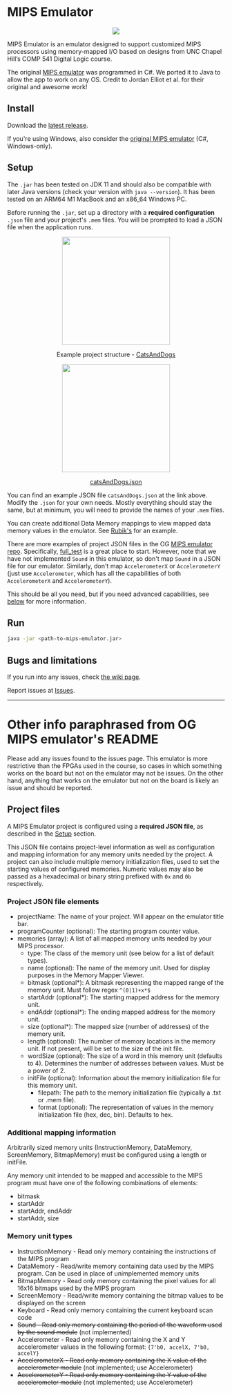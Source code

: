 # MIPS Emulator

<p align="center">
  <img src="https://i.imgur.com/y0gdKg6.gif">
</p>

MIPS Emulator is an emulator designed to support customized MIPS processors using memory-mapped I/O based on designs from UNC Chapel Hill’s COMP 541 Digital Logic course.

The original [MIPS emulator](https://github.com/jordanel/mips-emulator) was programmed in C#. We ported it to Java to allow the app to work on any OS. Credit to Jordan Elliot et al. for their original and awesome work!

## Install

Download the [latest release](https://github.com/madiali/mips-emulator/releases/latest).

If you're using Windows, also consider the [original MIPS emulator](https://github.com/jordanel/mips-emulator) (C#, Windows-only).

## Setup

The `.jar` has been tested on JDK 11 and should also be compatible with later Java versions (check your version with `java --version`). It has been tested on an ARM64 M1 MacBook and an x86_64 Windows PC.

Before running the `.jar`, set up a directory with a **required configuration** `.json` file and
your project's `.mem` files. You will be prompted to load a JSON file when the application runs.

<p align="center">
  <img width="250" align="center" src="https://i.imgur.com/IV7vATs.png"> 
</p>

<p align="center">Example project structure - <a href="src/test/TestProjects/CatsAndDogs">CatsAndDogs</a></p>

<p align="center">
  <img width="250" src="https://i.imgur.com/QqoMuB9.png"> 
</p>

<p align="center"><a href="src/test/TestProjects/CatsAndDogs/catsAndDogs.json">catsAndDogs.json</a></p>

You can find an example JSON file `catsAndDogs.json` at the link above.
Modify the `.json` for your own needs. Mostly everything should stay the same, but at minimum,
you will need to provide the names of your `.mem` files.

You can create additional Data Memory mappings to view mapped data memory values in the emulator.
See [Rubik's](src/test/TestProjects/Rubik's/rubiks.json) for an example.

There are more examples of project JSON files in the OG [MIPS emulator repo](https://github.com/jordanel/mips-emulator/tree/master/projects).
Specifically, [full_test](https://github.com/jordanel/mips-emulator/tree/master/projects/full_test) is a great place to start.
However, note that we have not implemented `Sound` in this emulator, so don't map `Sound` in a JSON file for our emulator.
Similarly, don't map `AccelerometerX` or `AccelerometerY` (just use `Accelerometer`, which has all the
capabilities of both `AccelerometerX` and `AccelerometerY`).

This should be all you need, but if you need advanced capabilities, see [below](#project-files) for more information.

## Run

```sh
java -jar <path-to-mips-emulator.jar>
```

## Bugs and limitations

If you run into any issues, check [the wiki page](https://github.com/madiali/mips-emulator/wiki/Known-bugs-and-limitations).

Report issues at [Issues](https://github.com/madiali/mips-emulator/issues).

---

# Other info paraphrased from OG MIPS emulator's README

Please add any issues found to the issues page. This emulator is more restrictive than the FPGAs used in the course, so cases in which something works on the board but not on the emulator may not be issues. On the other hand, anything that works on the emulator but not on the board is likely an issue and should be reported.

## Project files

A MIPS Emulator project is configured using a **required JSON file**, as described in the [Setup](#setup) section.

This JSON file contains project-level information as well as configuration and mapping information for any memory units needed by the project. A project can also include multiple memory initialization files, used to set the starting values of configured memories. Numeric values may also be passed as a hexadecimal or binary string prefixed with `0x` and `0b` respectively.

### Project JSON file elements

- projectName: The name of your project. Will appear on the emulator title bar.
- programCounter (optional): The starting program counter value.
- memories (array): A list of all mapped memory units needed by your MIPS processor.
    - type: The class of the memory unit (see below for a list of default types).
    - name (optional): The name of the memory unit. Used for display purposes in the Memory Mapper Viewer.
    - bitmask (optional*): A bitmask representing the mapped range of the memory unit. Must follow regex `^(0|1)+x*$`
    - startAddr (optional*): The starting mapped address for the memory unit.
    - endAddr (optional*): The ending mapped address for the memory unit.
    - size (optional*): The mapped size (number of addresses) of the memory unit.
    - length (optional): The number of memory locations in the memory unit. If not present, will be set to the size of the init file.
    - wordSize (optional): The size of a word in this memory unit (defaults to 4). Determines the number of addresses between values. Must be a power of 2.
    - initFile (optional): Information about the memory initialization file for this memory unit.
        - filepath: The path to the memory initialization file (typically a .txt or .mem file).
        - format (optional): The representation of values in the memory initialization file (hex, dec, bin). Defaults to hex.

### Additional mapping information

Arbitrarily sized memory units (InstructionMemory, DataMemory, ScreenMemory, BitmapMemory) must be configured using a length or initFile.

Any memory unit intended to be mapped and accessible to the MIPS program must have one of the following combinations of elements:
- bitmask
- startAddr
- startAddr, endAddr
- startAddr, size

### Memory unit types

- InstructionMemory - Read only memory containing the instructions of the MIPS program
- DataMemory - Read/write memory containing data used by the MIPS program. Can be used in place of unimplemented memory units
- BitmapMemory - Read only memory containing the pixel values for all 16x16 bitmaps used by the MIPS program
- ScreenMemory - Read/write memory containing the bitmap values to be displayed on the screen
- Keyboard - Read only memory containing the current keyboard scan code
- ~~Sound - Read only memory containing the period of the waveform used by the sound module~~ (not implemented)
- Accelerometer - Read only memory containing the X and Y accelerometer values in the following format: `{7'b0, accelX, 7'b0, accelY}`
- ~~AccelerometerX - Read only memory containing the X value of the accelerometer module~~ (not implemented; use Accelerometer)
- ~~AccelerometerY - Read only memory containing the Y value of the accelerometer module~~ (not implemented; use Accelerometer)
